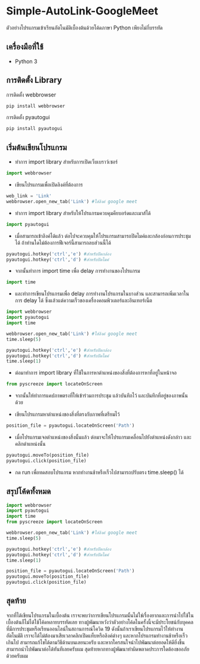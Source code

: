 # Simple-AutoLink-GoogleMeet
ตัวอย่างโปรแกรมเข้าเรียนอัตโนมัติเบื้องต้นด้วยโค้ดภาษา Python เพียงไม่กี่บรรทัด

## เครื่องมือที่ใช้
* Python 3

## การติดตั้ง Library
การติดตั้ง webbrowser
``` bash
pip install webbrowser
```
การติดตั้ง pyautogui
``` bash
pip install pyautogui
```

## เริ่มต้นเขียนโปรแกรม
* ทำการ import library สำหรับการเปิดเว็บเบราว์เซอร์
``` python
import webbrowser
```

* เขียนโปรแกรมเพื่อเปิดลิงค์ที่ต้องการ
```python
web_link = 'Link'
webbrowser.open_new_tab('Link') #ใส่ลิงค์ google meet
```

* ทำการ import library สำหรับให้โปรแกรมควบคุมคียบอร์ดและเมาส์ได้
```python
import pyautogui
```

* เมื่อสามารถเข้าลิงค์ได้แล้ว ต่อไปจะควบคุมให้โปรแกรมสามารถปิดไมค์และกล้องก่อนการประชุมได้ ถ้าท่านใดไม่ต้องการฟีเจอร์นี้สามารถลบส่วนนี้ได้
```python
pyautogui.hotkey('ctrl','e') #สำหรับปิดกล้อง
pyautogui.hotkey('ctrl','d') #สำหรับปิดไมค์
```

* จากนั้นทำการ import time เพื่อ delay การทำงานของโปรแกรม
```python
import time
```

* และทำการเขียนโปรแกรมเพื่อ delay การทำงานโปรแกรมในบางส่วน และสามารถเพิ่มเวลาในการ delay ได้ ซึ่งแล้วแต่ความเร็วของเครื่องคอมพิวเตอร์และอินเทอร์เน็ต
```python
import webbrowser
import pyautogui
import time

webbrowser.open_new_tab('Link') #ใส่ลิงค์ google meet
time.sleep(5)

pyautogui.hotkey('ctrl','e') #สำหรับปิดกล้อง
pyautogui.hotkey('ctrl','d') #สำหรับปิดไมค์
time.sleep(1)
```

* ต่อมาทำการ import library ที่ใช้ในการหาตำแหน่งของสิ่งที่ต้องการหาที่อยู่ในหน้าจอ
```python
from pyscreeze import locateOnScreen
```

* จากนั้นให้ทำการแคปภาพตรงที่ให้เข้าร่วมการประชุม แล้วบันทึกไว้ และบันทึกที่อยู่ของภาพนั้นด้วย

* เขียนโปรแกรมหาตำแหน่งของสิ่งที่ตรงกับภาพที่เตรียมไว้ 
```python
position_file = pyautogui.locateOnScreen('Path')
```

* เมื่อโปรแกรมเจอตำแหน่งของสิ่งนั้นแล้ว ต่อมาจะให้โปรแกรมเคลื่อนไปยังตำแหน่งดังกล่าว และคลิกตำแหน่งนั้น
```python
pyautogui.moveTo(position_file)
pyautogui.click(position_file)
```

* กด run เพื่อทดสอบโปรแกรม หากทำงานช้าหรือเร็วไปสามารถปรับตรง time.sleep() ได้

## สรุปโค้ดทั้งหมด
```python
import webbrowser
import pyautogui
import time
from pyscreeze import locateOnScreen

webbrowser.open_new_tab('Link') #ใส่ลิงค์ google meet
time.sleep(5)

pyautogui.hotkey('ctrl','e') #สำหรับปิดกล้อง
pyautogui.hotkey('ctrl','d') #สำหรับปิดไมค์
time.sleep(1)

position_file = pyautogui.locateOnScreen('Path')
pyautogui.moveTo(position_file)
pyautogui.click(position_file)
```

## สุดท้าย
จากที่ได้เขียนโปรแกรมในเบื้องต้น เราจะพบว่าการเขียนโปรแกรมนั้นไม่ใช่เรื่องยากและการนำไปใช้ในเบื้องต้นก็ไม่ได้ใช้โค้ดหลายบรรทัดเลย ทางผู้พัฒนาหวังว่าตัวอย่างโค้ดในครั้งนี้จะมีประโยชน์กับบุคคลที่มีการประชุมหรือเรียนออนไลน์ในสถานการณ์โควิด 19 ดังนั้นถ้าเราเขียนโปรแกรมไว้ให้ทำงานอัตโนมัติ เราจะได้ไม่ต้องมาเสียเวลาคลิกเปิดแท็บหรือลิงค์ต่างๆ และหากโปรแกรมทำงานช้าหรือเร็วเกินไป สามารถแก้ไขได้ตามวิธีด้านบนเลยนะครับ และหากใครสนใจนำไปพัฒนาต่อยอดให้ดียิ่งขึ้นสามารถนำไปพัฒนาต่อได้ทันทีเลยครับผม สุดท้ายหากทางผู้พัฒนาทำผิดพลาดประการใดต้องขออภัยด้วยครับผม
